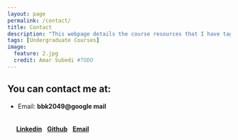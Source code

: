 ```yaml
---
layout: page
permalink: /contact/
title: Contact 
description: "This webpage details the course resources that I have tagught for undergraduate students"
tags: [Undergraduate Courses]
image:
  feature: 2.jpg
  credit: Amar Subedi #TODO
---
```


## You can contact me at:
- Email: __bbk2049@google mail__


<div style="padding:20px;padding-bottom:500px">
<a target="_blank" rel="noopener noreferrer" href="https://www.linkedin.com/in/karki305/" type="button" class="btn btn-warning"><b>Linkedin</b></a>
&nbsp; <a target="_blank" rel="noopener noreferrer" href="https://github.com/bhoj001" type="button" class="btn btn-primary"><b>Github</b></a> &nbsp;
<a href="mailto:bbk2049@gmail.com" type="button" class="btn btn-info"><b>Email</b></a> &nbsp;
</div>



